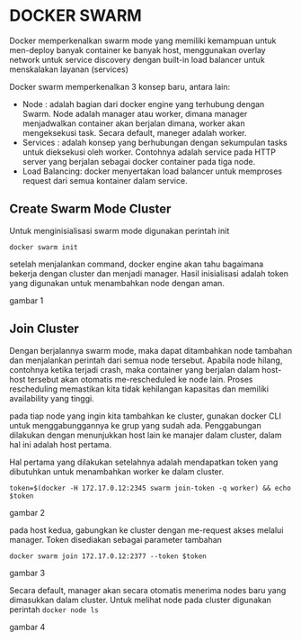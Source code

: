 # DOCKER SWARM

Docker memperkenalkan swarm mode yang memiliki kemampuan untuk men-deploy banyak container ke banyak host, menggunakan overlay network untuk service discovery dengan built-in load balancer untuk menskalakan layanan (services)

Docker swarm memperkenalkan 3 konsep baru, antara lain:
* Node : adalah bagian dari docker engine yang terhubung dengan Swarm. Node adalah manager atau worker, dimana manager menjadwalkan container akan berjalan dimana, worker akan mengeksekusi task. Secara default, maneger adalah worker.
* Services : adalah konsep yang berhubungan dengan sekumpulan tasks untuk dieksekusi oleh worker. Contohnya adalah service pada HTTP server yang berjalan sebagai docker container pada tiga node.
* Load Balancing: docker menyertakan load balancer untuk memproses request dari semua kontainer dalam service.

## Create Swarm Mode Cluster

Untuk menginisialisasi swarm mode digunakan perintah init

` docker swarm init `

setelah menjalankan command, docker engine akan tahu bagaimana bekerja dengan cluster dan menjadi manager. Hasil inisialisasi adalah token yang digunakan untuk menambahkan node dengan aman.

gambar 1

## Join Cluster

Dengan berjalannya swarm mode, maka dapat ditambahkan node tambahan dan menjalankan perintah dari semua node tersebut. Apabila node hilang, contohnya ketika terjadi crash, maka container yang berjalan dalam host-host tersebut akan otomatis me-rescheduled ke node lain. Proses rescheduling memastikan kita tidak kehilangan kapasitas dan memiliki availability yang tinggi.

pada tiap node yang ingin kita tambahkan ke cluster, gunakan docker CLI untuk menggabunggannya ke grup yang sudah ada. Penggabungan dilakukan dengan menunjukkan host lain ke manajer dalam cluster, dalam hal ini adalah host pertama.

Hal pertama yang dilakukan setelahnya adalah mendapatkan token yang dibutuhkan untuk menambahkan worker ke dalam cluster.

` token=$(docker -H 172.17.0.12:2345 swarm join-token -q worker) && echo $token `

gambar 2

pada host kedua, gabungkan ke cluster dengan me-request akses melalui manager. Token disediakan sebagai parameter tambahan

` docker swarm join 172.17.0.12:2377 --token $token `

gambar 3

Secara default, manager akan secara otomatis menerima nodes baru yang dimasukkan dalam cluster. Untuk melihat node pada cluster digunakan perintah `docker node ls`

gambar 4
